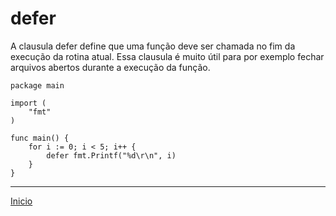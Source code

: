# defer

A clausula defer define que uma função deve ser chamada no fim da execução da rotina atual.
Essa clausula é muito útil para por exemplo fechar arquivos abertos durante a execução da função.


```
package main

import (
	"fmt"
)

func main() {
	for i := 0; i < 5; i++ {
		defer fmt.Printf("%d\r\n", i)
	}
}
```

---
[Inicio](README.md)
